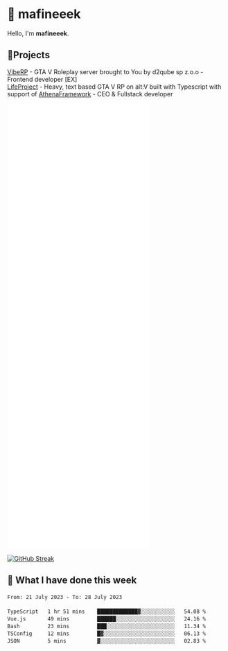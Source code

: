 # 👋 mafineeek
Hello, I'm **mafineeek**.

## 📝Projects

[VibeRP](https://v-rp.pl) - GTA V Roleplay server brought to You by d2qube sp z.o.o - Frontend developer [EX]
<br>
[LifeProject](https://github.com/LifeProject-Roleplay/) - Heavy, text based GTA V RP on alt:V built with Typescript with support of [AthenaFramework](https://github.com/Athena-Roleplay-Framework/) - CEO & Fullstack developer

![](./github-metrics.svg)

[![GitHub Streak](https://streak-stats.demolab.com/?user=mafineeek)](https://git.io/streak-stats)

## 📰 What I have done this week
<!--START_SECTION:waka-->

```txt
From: 21 July 2023 - To: 28 July 2023

TypeScript   1 hr 51 mins    █████████████▓░░░░░░░░░░░   54.08 %
Vue.js       49 mins         ██████░░░░░░░░░░░░░░░░░░░   24.16 %
Bash         23 mins         ███░░░░░░░░░░░░░░░░░░░░░░   11.34 %
TSConfig     12 mins         █▓░░░░░░░░░░░░░░░░░░░░░░░   06.13 %
JSON         5 mins          ▓░░░░░░░░░░░░░░░░░░░░░░░░   02.83 %
```

<!--END_SECTION:waka-->
